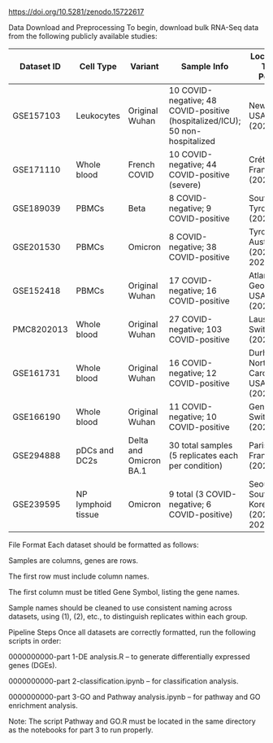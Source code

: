 https://doi.org/10.5281/zenodo.15722617

Data Download and Preprocessing
To begin, download bulk RNA-Seq data from the following publicly available studies:

| Dataset ID | Cell Type          | Variant                | Sample Info                                                                  | Location & Time Period             |
| ---------- | ------------------ | ---------------------- | ---------------------------------------------------------------------------- | ---------------------------------- |
| GSE157103  | Leukocytes         | Original Wuhan         | 10 COVID-negative; 48 COVID-positive (hospitalized/ICU); 50 non-hospitalized | New York, USA (2020)               |
| GSE171110  | Whole blood        | French COVID           | 10 COVID-negative; 44 COVID-positive (severe)                                | Créteil, France (2020)             |
| GSE189039  | PBMCs              | Beta                   | 8 COVID-negative; 9 COVID-positive                                           | South Tyrol, Italy (2021)          |
| GSE201530  | PBMCs              | Omicron                | 8 COVID-negative; 38 COVID-positive                                          | Tyrol, Austria (2021–2022)         |
| GSE152418  | PBMCs              | Original Wuhan         | 17 COVID-negative; 16 COVID-positive                                         | Atlanta, Georgia, USA (2020)       |
| PMC8202013 | Whole blood        | Original Wuhan         | 27 COVID-negative; 103 COVID-positive                                        | Lausanne, Switzerland (2020)       |
| GSE161731  | Whole blood        | Original Wuhan         | 16 COVID-negative; 12 COVID-positive                                         | Durham, North Carolina, USA (2020) |
| GSE166190  | Whole blood        | Original Wuhan         | 11 COVID-negative; 10 COVID-positive                                         | Geneva, Switzerland (2020)         |
| GSE294888  | pDCs and DC2s      | Delta and Omicron BA.1 | 30 total samples (5 replicates each per condition)                           | Paris, France (2025)               |
| GSE239595  | NP lymphoid tissue | Omicron                | 9 total (3 COVID-negative; 6 COVID-positive)                                 | Seoul, South Korea (2022–2023)     |


File Format
Each dataset should be formatted as follows:

Samples are columns, genes are rows.

The first row must include column names.

The first column must be titled Gene Symbol, listing the gene names.

Sample names should be cleaned to use consistent naming across datasets, using (1), (2), etc., to distinguish replicates within each group.

Pipeline Steps
Once all datasets are correctly formatted, run the following scripts in order:

0000000000-part 1-DE analysis.R – to generate differentially expressed genes (DGEs).

0000000000-part 2-classification.ipynb – for classification analysis.

0000000000-part 3-GO and Pathway analysis.ipynb – for pathway and GO enrichment analysis.

Note: The script Pathway and GO.R must be located in the same directory as the notebooks for part 3 to run properly.

